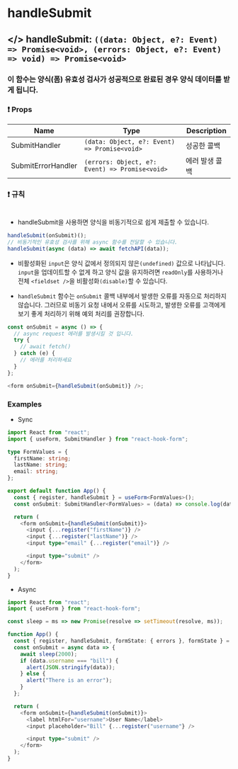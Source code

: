 # handleSubmit

## </> handleSubmit: `((data: Object, e?: Event) => Promise<void>, (errors: Object, e?: Event) => void) => Promise<void>`

### 이 함수는 양식(폼) 유효성 검사가 성공적으로 완료된 경우 양식 데이터를 받게 됩니다.

### ❗ Props

| Name               | Type                                           | Description    |
| ------------------ | ---------------------------------------------- | -------------- |
| SubmitHandler      | `(data: Object, e?: Event) => Promise<void>`   | 성공한 콜백    |
| SubmitErrorHandler | `(errors: Object, e?: Event) => Promise<void>` | 에러 발생 콜백 |

### ❗ 규칙 <br><br>

- handleSubmit을 사용하면 양식을 비동기적으로 쉽게 제출할 수 있습니다.

```ts
handleSubmit(onSubmit)();
// 비동기적인 유효성 검사를 위해 async 함수를 전달할 수 있습니다.
handleSubmit(async (data) => await fetchAPI(data));
```

- 비활성화된 `input`은 양식 값에서 정의되지 않은`(undefined)` 값으로 나타납니다. `input`을 업데이트할 수 없게 하고 양식 값을 유지하려면 `readOnly`를 사용하거나 전체 `<fieldset />`을 비활성화`(disable)`할 수 있습니다.

- `handleSubmit` 함수는 `onSubmit` 콜백 내부에서 발생한 오류를 자동으로 처리하지 않습니다. 그러므로 비동기 요청 내에서 오류를 시도하고, 발생한 오류를 고객에게 보기 좋게 처리하기 위해 예외 처리를 권장합니다.

```ts
const onSubmit = async () => {
  // async request 에러를 발생시킬 것 입니다.
  try {
    // await fetch()
  } catch (e) {
    // 에러를 처리하세요
  }
};

<form onSubmit={handleSubmit(onSubmit)} />;
```

### Examples

- Sync

```ts
import React from "react";
import { useForm, SubmitHandler } from "react-hook-form";

type FormValues = {
  firstName: string;
  lastName: string;
  email: string;
};

export default function App() {
  const { register, handleSubmit } = useForm<FormValues>();
  const onSubmit: SubmitHandler<FormValues> = (data) => console.log(data);

  return (
    <form onSubmit={handleSubmit(onSubmit)}>
      <input {...register("firstName")} />
      <input {...register("lastName")} />
      <input type="email" {...register("email")} />

      <input type="submit" />
    </form>
  );
}
```

- Async

```ts
import React from "react";
import { useForm } from "react-hook-form";

const sleep = ms => new Promise(resolve => setTimeout(resolve, ms));

function App() {
  const { register, handleSubmit, formState: { errors }, formState } = useForm();
  const onSubmit = async data => {
    await sleep(2000);
    if (data.username === "bill") {
      alert(JSON.stringify(data));
    } else {
      alert("There is an error");
    }
  };

  return (
    <form onSubmit={handleSubmit(onSubmit)}>
      <label htmlFor="username">User Name</label>
      <input placeholder="Bill" {...register("username"} />

      <input type="submit" />
    </form>
  );
}
```
